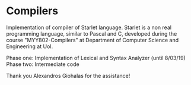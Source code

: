 # Compilers
Implementation of compiler of Starlet language. Starlet is a non real programming language, similar to Pascal and C, developed during the course "MYY802-Compilers" at Department of Computer Science and Engineering at UoI. 

Phase one: Implementation of Lexical and Syntax Analyzer (until 8/03/19)
Phase two: Intermediate code

Thank you Alexandros Giohalas for the assistance!
